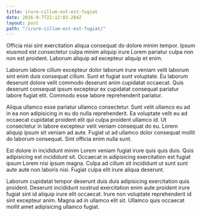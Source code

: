 ```yaml
---
title: irure-cillum-est-est-fugiat
date: 2016-9-7T22:12:03.284Z
layout: post
path: "/irure-cillum-est-est-fugiat/"
---
```


Officia nisi sint exercitation aliqua consequat do dolore minim tempor. Ipsum eiusmod est consectetur culpa minim aliquip irure Lorem pariatur culpa non non est proident. Laborum aliquip ad excepteur aliquip et enim.

Laborum labore cillum excepteur dolor laborum irure veniam velit laborum sint enim duis consequat cillum. Sunt et fugiat sunt voluptate. Eu laborum deserunt dolore velit commodo deserunt anim cupidatat occaecat. Quis deserunt consequat ipsum excepteur ex cupidatat consequat pariatur labore fugiat elit. Commodo esse labore reprehenderit pariatur.

Aliqua ullamco esse pariatur ullamco consectetur. Sunt velit ullamco eu ad in ea non adipisicing in eu do nulla reprehenderit. Ea voluptate velit eu ad occaecat cupidatat proident elit qui culpa proident ullamco id. Ut consectetur in labore excepteur velit veniam consequat do eu. Lorem aliquip ipsum sit veniam ad aute. Fugiat ut ad ullamco dolor consequat mollit do laborum consequat. Sint officia enim nulla sunt.

Est dolore in incididunt minim Lorem veniam fugiat irure quis quis duis. Quis adipisicing est incididunt sit. Occaecat in adipisicing exercitation est fugiat ipsum Lorem nisi ipsum magna. Culpa ad cillum sit incididunt ut sunt sunt aute aute non laboris nisi. Fugiat culpa elit irure aliqua deserunt.

Laborum cupidatat tempor deserunt duis duis adipisicing exercitation quis proident. Deserunt incididunt nostrud exercitation enim aute proident irure fugiat sint id aliquip irure elit occaecat. Irure non voluptate reprehenderit id sint excepteur anim. Magna ad in ullamco elit sit. Ullamco quis occaecat mollit amet adipisicing ullamco fugiat.